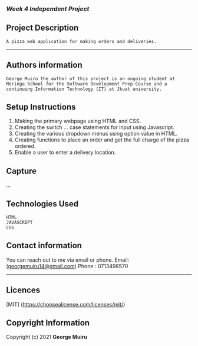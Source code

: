 ### ***Week 4 Independent Project***

##  **Project Description**
```
A pizza web application for making orders and deliveries.
```
____

## **Authors information**
`George Muiru the author of this project is an ongoing student at Moringa School for the Software Development Prep Course and a continuing Information Technology (IT) at Jkuat university.`

## **Setup Instructions**

1. Making the primary webpage using HTML and CSS.
2. Creating the switch ... case statements for input using Javascript.
3. Creating the various dropdown menus using option value in HTML.
4. Creating functions to place an order and get the full charge of the pizza ordered.
5. Enable a user to enter a delivery location.

## **Capture**
...
## **Technologies Used**
    HTML
    JAVASCRIPT
    CSS

## Contact information
You can reach out to me via email or phone.
Email: (georgemuiru14@gmail.com)
Phone : 0713498570

____

## **Licences**
[MIT] (https://choosealicense.com/licenses/mit/)

## **Copyright Information**

Copyright (c) 2021  **George Muiru**

